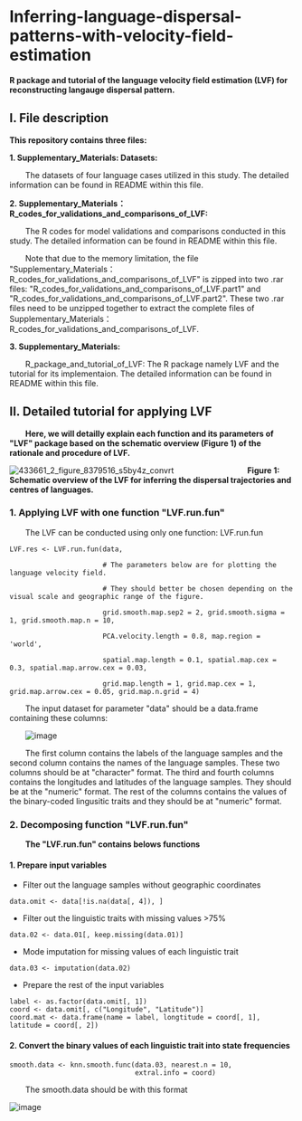 # Inferring-language-dispersal-patterns-with-velocity-field-estimation
**R package and tutorial of the language velocity field estimation (LVF) for reconstructing langauge dispersal pattern.**
## I. File description
**This repository contains three files:**

**1.  Supplementary_Materials: Datasets:**
  
&emsp;&emsp;The datasets of four language cases utilized in this study. The detailed information can be found in README within this file.  

**2.  Supplementary_Materials：R_codes_for_validations_and_comparisons_of_LVF:**
  
&emsp;&emsp;The R codes for model validations and comparisons conducted in this study. The detailed information can be found in README within this file.
    
&emsp;&emsp;Note that due to the memory limitation, the file "Supplementary_Materials：R_codes_for_validations_and_comparisons_of_LVF" is zipped into two .rar files: "R_codes_for_validations_and_comparisons_of_LVF.part1" and "R_codes_for_validations_and_comparisons_of_LVF.part2". These two .rar files need to be unzipped together to extract the complete files of Supplementary_Materials：R_codes_for_validations_and_comparisons_of_LVF.  

**3.  Supplementary_Materials:**
  
&emsp;&emsp;R_package_and_tutorial_of_LVF: The R package namely LVF and the tutorial for its implementaion. The detailed information can be found in README within this file.  

## II. Detailed tutorial for applying LVF

&emsp;&emsp;**Here, we will detailly explain each function and its parameters of "LVF" package based on the schematic overview (Figure 1) of the rationale and procedure of LVF.**

![433661_2_figure_8379516_s5by4z_convrt](https://github.com/Stan-Sizhe-Yang/Inferring-language-dispersal-patterns-with-velocity-field-estimation/assets/46415427/1191995a-bfaa-41a2-bc2a-41082104aace)
&emsp;&emsp;&emsp;&emsp;&emsp;&emsp;&emsp;&emsp;&emsp;**Figure 1: Schematic overview of the LVF for inferring the dispersal trajectories and centres of languages.**

### 1. Applying LVF with one function "LVF.run.fun"
&emsp;&emsp;The LVF can be conducted using only one function: LVF.run.fun
```
LVF.res <- LVF.run.fun(data,
  
                       # The parameters below are for plotting the language velocity field.
                         
                       # They should better be chosen depending on the visual scale and geographic range of the figure.
                         
                       grid.smooth.map.sep2 = 2, grid.smooth.sigma = 1, grid.smooth.map.n = 10,
                         
                       PCA.velocity.length = 0.8, map.region = 'world',
                         
                       spatial.map.length = 0.1, spatial.map.cex = 0.3, spatial.map.arrow.cex = 0.03,
                         
                       grid.map.length = 1, grid.map.cex = 1, grid.map.arrow.cex = 0.05, grid.map.n.grid = 4)
```
&emsp;&emsp;The input dataset for parameter "data" should be a data.frame containing these columns:
  
&emsp;&emsp;![image](https://github.com/Stan-Sizhe-Yang/Inferring-language-dispersal-patterns-with-velocity-field-estimation/assets/46415427/281429ec-14b6-460f-862c-f55c0967f2f8)
  
&emsp;&emsp;The first column contains the labels of the language samples and the second column contains the names of the language samples. These two columns should be at "character" format. The third and fourth columns contains the longitudes and latitudes of the language samples. They should be at the "numeric" format. The rest of the columns contains the values of the binary-coded lingusitic traits and they should be at "numeric" format.

### 2. Decomposing function "LVF.run.fun"
&emsp;&emsp;**The "LVF.run.fun" contains belows functions**
#### 1. Prepare input variables
* Filter out the language samples without geographic coordinates
```
data.omit <- data[!is.na(data[, 4]), ]
```
* Filter out the linguistic traits with missing values >75%
```
data.02 <- data.01[, keep.missing(data.01)]
```
* Mode imputation for missing values of each linguistic trait
```
data.03 <- imputation(data.02)
```
* Prepare the rest of the input variables
```
label <- as.factor(data.omit[, 1])
coord <- data.omit[, c("Longitude", "Latitude")]
coord.mat <- data.frame(name = label, longtitude = coord[, 1], latitude = coord[, 2])
```
#### 2. Convert the binary values of each linguistic trait into state frequencies
```
smooth.data <- knn.smooth.func(data.03, nearest.n = 10, 
                               extral.info = coord)
```
  
&emsp;&emsp;The smooth.data should be with this format

   ![image](https://github.com/Stan-Sizhe-Yang/Inferring-language-dispersal-patterns-with-velocity-field-estimation/assets/46415427/6b36fb4e-bcd0-418d-a021-fb22ad7109d5)
